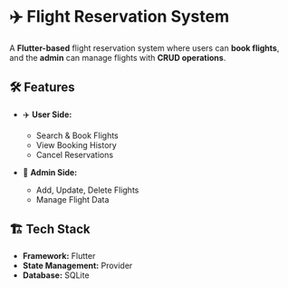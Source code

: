 # ✈️ Flight Reservation System  

A **Flutter-based** flight reservation system where users can **book flights**, and the **admin** can manage flights with **CRUD operations**.  

## 🛠 Features  
- ✈️ **User Side:**  
  - Search & Book Flights  
  - View Booking History  
  - Cancel Reservations  

- 🔧 **Admin Side:**  
  - Add, Update, Delete Flights  
  - Manage Flight Data  

## 🏗 Tech Stack  
- **Framework:** Flutter  
- **State Management:** Provider 
- **Database:** SQLite  
